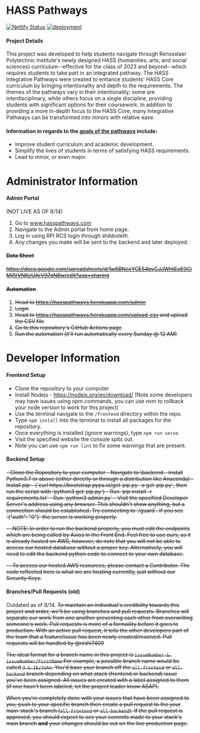 # HASS Pathways
[![Netlify Status](https://api.netlify.com/api/v1/badges/5f319796-9a6d-4747-9269-c2bd33bbdf72/deploy-status)](https://app.netlify.com/sites/kind-jepsen-8817be/deploys)
[![deployment](https://github.com/Bram-Hub/HASSPathways/actions/workflows/deployment.yml/badge.svg)](https://github.com/Bram-Hub/HASSPathways/actions/workflows/deployment.yml)
#### Project Details
This project was developed to help students navigate through Rensselaer Polytechnic Institute's newly designed HASS (humanities, arts, and social sciences) curriculum--effective for the class of 2023 and beyond--which requires students to take part in an integrated pathway. The HASS Integrative Pathways were created to enhance students' HASS Core curriculum by bringing intentionality and depth to the requirements. The themes of the pathways vary in their intentionality; some are interdisciplinary, while others focus on a single discipline, providing students with significant options for their coursework. In addition to providing a more in-depth focus to the HASS Core, many Integrative Pathways can be transformed into minors with relative ease.
#### Information in regards to the **[goals of the pathways](https://hass.rpi.edu/advising/hass-integrative-pathways "source")** include:
- Improve student curriculum and academic development.
- Simplify the lives of students in terms of satisfying HASS requirements.
- Lead to minor, or even major.

# Administrator Information
#### Admin Portal
(NOT LIVE AS OF 8/14)
1. Go to www.hasspathways.com
2. Navigate to the Admin portal from home page.
3. Log in using RPI RCS login through shibboleth.
4. Any changes you make will be sent to the backend and later deployed.

<s>
    
#### Data Sheet
https://docs.google.com/spreadsheets/d/1w6BNcxYCE54pvCJJWHiEoE9CiMjRrVNKeUArV97qN8w/edit?usp=sharing

#### Automation
1. Head to https://hasspathways.herokuapp.com/admin
2. Login
3. Head to https://hasspathways.herokuapp.com/upload-csv and upload the CSV file
4. Go to this repository's GitHub Actions page
5. Run the automation (it'll run automatically every Sunday @ 12 AM)
</s>

# Developer Information
#### Frontend Setup
- Clone the repository to your computer
- Install Nodejs - https://nodejs.org/en/download/ (Note some developers may have issues using npm commands, you can use nvm to rollback your node version to work for this project)
- Use the terminal navigate to the `/frontend` directory within the repo.
- Type `npm install` into the terminal to install all packages for the repository.
- Once everything is installed (ignore warnings), type `npm run serve`.
- Visit the specified website the console spits out.
- Note you can use `npm run lint` to fix some warnings that are present.


#### Backend Setup
<s>
- Clone the Repository to your computer
- Navigate to \backend
- Install Python3.7 or above (either directly or through a distribution like Anaconda)
- Install pip - (`curl https://bootstrap.pypa.io/get-pip.py -o get-pip.py`, then run the script with `python3 get-pip.py`)
- Run `pip install -r requirements.txt`
- Run `python3 admin.py`
- Visit the specified Developer Server's address using any browser. This shouldn't show anything, but a connection should be established. Try connecting to `/guard`. If you see `{"auth": "0"}` the server is working properly.

-- NOTE: In order to run the backend properly, you must edit the endpoints which are being called by Axios in the Front End. Feel free to use ours, as it is already hosted on AWS, however, do note that you will not be able to access our hosted database without a proper key. Alternatively, you will need to edit the backend python code to connect to your own database.

-- To access our hosted AWS resources, please contact a Contributor. The code reflected here is what we are hosting currently, just without our Security Keys.
</s>

#### Branches/Pull Requests (old)
Outdated as of 8/14.
<s>
To maintain an individual's credibility towards this project and order, we'll be using branches and pull requests. Branches will separate our work from one another preventing each other from overwriting someone's work. Pull requests is more of a formaility before it goes to production. With an active pull request, it tells the other developers part of the team that a feature/issue has been newly created/resolved. Pull requests will be handled by @nishi7409

The ideal format for a branch name in this project is `issueNumber-&-issueNumber/FirstName`
For example, a possible branch name would be called `3-&-16/John`. You'd base your branch off the `all-frontend` or `all-backend` branch depending on what *stack* (frontend or backend) issue you've been assigned. All issues are created with a label assigned to them (if one hasn't been labeled, let the project leader know ASAP).

When you're completely done with your issues that have been assigned to you, push to your specific branch then create a pull request to the your main-stack's branch (`all-frontend` or `all-backend`). If the pull request is approved, you should expect to see your commits made to your stack's main branch **and** your changes should be out on the live production page.
</s>
